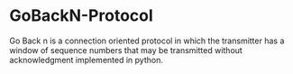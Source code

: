 # GoBackN-Protocol
Go Back n is a connection oriented protocol in which the transmitter has a window of sequence numbers that may be transmitted without acknowledgment implemented in python.
